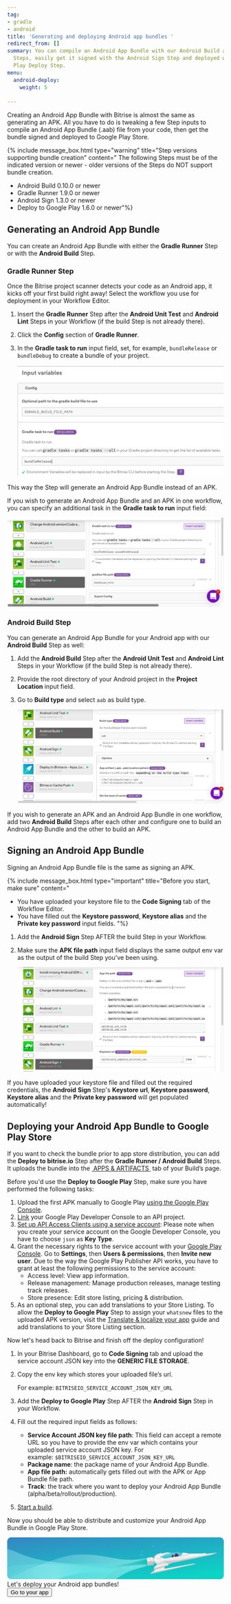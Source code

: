```yaml
---
tag:
- gradle
- android
title: 'Generating and deploying Android app bundles '
redirect_from: []
summary: You can compile an Android App Bundle with our Android Build and Gradle Runner
  Steps, easily get it signed with the Android Sign Step and deployed with Google
  Play Deploy Step.
menu:
  android-deploy:
    weight: 5

---
```

Creating an Android App Bundle with Bitrise is almost the same as generating an APK. All you have to do is tweaking a few Step inputs to compile an Android App Bundle (.aab) file from your code, then get the bundle signed and deployed to Google Play Store.

{% include message_box.html type="warning" title="Step versions supporting bundle creation" content=" The following Steps must be of the indicated version or newer - older versions of the Steps do NOT support bundle creation.

* Android Build 0.10.0 or newer
* Gradle Runner 1.9.0 or newer
* Android Sign 1.3.0 or newer
* Deploy to Google Play 1.6.0 or newer"%}

## Generating an Android App Bundle

You can create an Android App Bundle with either the **Gradle Runner** Step or with the **Android Build** Step.

### Gradle Runner Step

Once the Bitrise project scanner detects your code as an Android app, it kicks off your first build right away! Select the workflow you use for deployment in your Workflow Editor.

1. Insert the **Gradle Runner** Step after the **Android Unit Test** and **Android Lint** Steps in your Workflow (if the build Step is not already there).
2. Click the **Config** section of **Gradle Runner**.
3. In the **Gradle task to run** input field, set, for example, `bundleRelease` or `bundleDebug` to create a bundle of your project.

   ![](/img/bundlerelease.jpg)

This way the Step will generate an Android App Bundle instead of an APK.

If you wish to generate an Android App Bundle and an APK in one workflow, you can specify an additional task in the **Gradle task to run** input field:

![](/img/assemble-bundle-gradle-runner.jpg)

### Android Build Step

You can generate an Android App Bundle for your Android app with our **Android Build** Step as well:

1. Add the **Android Build** Step after the **Android Unit Test** and **Android Lint** Steps in your Workflow (if the build Step is not already there).
2. Provide the root directory of your Android project in the **Project Location** input field.
3. Go to **Build type** and select `aab` as build type.

   ![](/img/android-build-aab-config.jpg)

If you wish to generate an APK and an Android App Bundle in one workflow, add two **Android Build** Steps after each other and configure one to build an Android App Bundle and the other to build an APK.

## Signing an Android App Bundle

Signing an Android App Bundle file is the same as signing an APK.

{% include message_box.html type="important" title="Before you start, make sure" content="

* You have uploaded your keystore file to the **Code Signing** tab of the Workflow Editor.
* You have filled out the **Keystore password**, **Keystore alias** and the **Private key password** input fields. "%}

1. Add the **Android Sign** Step AFTER the build Step in your Workflow.
2. Make sure the **APK file path** input field displays the same output env var as the output of the build Step you've been using.

   ![](/img/android-sign-aab-apk.jpg)

If you have uploaded your keystore file and filled out the required credentials, the **Android** **Sign** Step's **Keystore url**, **Keystore password**, **Keystore alias** and the **Private key password** will get populated automatically!

## Deploying your Android App Bundle to Google Play Store

If you want to check the bundle prior to app store distribution, you can add the **Deploy to bitrise.io** Step after the **Gradle Runner / Android Build** Steps. It uploads the bundle into the [ APPS & ARTIFACTS ](https://devcenter.bitrise.io/builds/build-artifacts-online/) tab of your Build’s page.

Before you'd use the **Deploy to Google Play** Step, make sure you have performed the following tasks:

1. Upload the first APK manually to Google Play [using the Google Play Console](https://support.google.com/googleplay/android-developer/answer/113469?hl=en).
2. [Link](https://developers.google.com/android-publisher/getting_started) your Google Play Developer Console to an API project.
3. [Set up API Access Clients using a service account](https://developers.google.com/android-publisher/getting_started): Please note when you create your service account on the Google Developer Console, you have to choose `json` as **Key Type**.
4. Grant the necessary rights to the service account with your [Google Play Console](https://play.google.com/apps/publish). Go to **Settings**, then **Users & permissions**, then **Invite new user**. Due to the way the Google Play Publisher API works, you have to grant at least the following permissions to the service account:
   * Access level: View app information.
   * Release management: Manage production releases, manage testing track releases.
   * Store presence: Edit store listing, pricing & distribution.
5. As an optional step, you can add translations to your Store Listing. To allow the **Deploy to Google Play** Step to assign your `whatsnew` files to the uploaded APK version, visit the [Translate & localize your app](https://support.google.com/googleplay/android-developer/answer/3125566?hl=en) guide and add translations to your Store Listing section.

Now let's head back to Bitrise and finish off the deploy configuration!

1. In your Bitrise Dashboard, go to **Code Signing** tab and upload the service account JSON key into the **GENERIC FILE STORAGE**.
2. Copy the env key which stores your uploaded file’s url.

   For example: `BITRISEIO_SERVICE_ACCOUNT_JSON_KEY_URL`
3. Add the **Deploy to Google Play** Step AFTER the **Android** **Sign** Step in your Workflow.
4. Fill out the required input fields as follows:
   * **Service Account JSON key file path**: This field can accept a remote URL so you have to provide the env var which contains your uploaded service account JSON key. For example: `$BITRISEIO_SERVICE_ACCOUNT_JSON_KEY_URL`
   * **Package name**: the package name of your Android App Bundle.
   * **App file path:**  automatically gets filled out with the APK or App Bundle file path.
   * **Track**: the track where you want to deploy your Android App Bundle (alpha/beta/rollout/production).
5. [Start a build]().

Now you should be able to distribute and customize your Android App Bundle in Google Play Store.

<div class="banner">
<img src="/assets/images/banner-bg-888x170.png" style="border: none;">
<div class="deploy-text">Let's deploy your Android app bundles!</div>
<a target="_blank" href="https://app.bitrise.io/dashboard/builds"><button class="button">Go to your app</button></a>
</div>